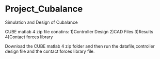 # Project_Cubalance
Simulation and Design of Cubalance

CUBE matlab 4 zip file conatins:
1)Controller Design
2)CAD Files
3)Results
4)Contact forces library

Download the CUBE matlab 4 zip folder and then run the datafile,controller design file and the contact forces library file.
